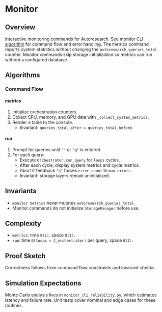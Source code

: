 # Monitor

## Overview

Interactive monitoring commands for Autoresearch. See
[monitor CLI algorithm](../algorithms/monitor_cli.md) for command flow and
error handling. The metrics command reports system statistics without changing
the `autoresearch_queries_total` counter. Monitor commands skip storage
initialization so metrics can run without a configured database.

## Algorithms

### Command Flow

#### metrics

1. Initialize orchestration counters.
2. Collect CPU, memory, and GPU data with ``_collect_system_metrics``.
3. Render a table to the console.
   - Invariant: ``queries_total_after = queries_total_before``.

#### run

1. Prompt for queries until ``""`` or ``"q"`` is entered.
2. For each query:
   - Execute ``Orchestrator.run_query`` for ``loops`` cycles.
   - After each cycle, display system metrics and cycle metrics.
   - Abort if feedback ``"q"`` forces ``error_count`` to ``max_errors``.
   - Invariant: storage layers remain uninitialized.

## Invariants

- ``monitor metrics`` never mutates ``autoresearch_queries_total``.
- Monitor commands do not initialize ``StorageManager`` before use.

## Complexity

- ``metrics``: time ``Θ(1)``, space ``Θ(1)``.
- ``run``: time ``Θ(loops × C_orchestrator)`` per query, space ``Θ(1)``.

## Proof Sketch

Correctness follows from command flow constraints and invariant checks.

## Simulation Expectations

Monte Carlo analysis lives in `monitor_cli_reliability.py`, which
estimates latency and failure rate. Unit tests cover nominal and edge cases
for these routines.

